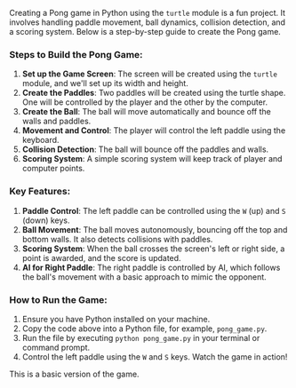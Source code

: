 Creating a Pong game in Python using the `turtle` module is a fun project. It involves handling paddle movement, ball dynamics, collision detection, and a scoring system. Below is a step-by-step guide to create the Pong game.

### Steps to Build the Pong Game:

1. **Set up the Game Screen**: The screen will be created using the `turtle` module, and we'll set up its width and height.
2. **Create the Paddles**: Two paddles will be created using the turtle shape. One will be controlled by the player and the other by the computer.
3. **Create the Ball**: The ball will move automatically and bounce off the walls and paddles.
4. **Movement and Control**: The player will control the left paddle using the keyboard.
5. **Collision Detection**: The ball will bounce off the paddles and walls.
6. **Scoring System**: A simple scoring system will keep track of player and computer points.

### Key Features:
1. **Paddle Control**: The left paddle can be controlled using the `W` (up) and `S` (down) keys.
2. **Ball Movement**: The ball moves autonomously, bouncing off the top and bottom walls. It also detects collisions with paddles.
3. **Scoring System**: When the ball crosses the screen's left or right side, a point is awarded, and the score is updated.
4. **AI for Right Paddle**: The right paddle is controlled by AI, which follows the ball's movement with a basic approach to mimic the opponent.

### How to Run the Game:
1. Ensure you have Python installed on your machine.
2. Copy the code above into a Python file, for example, `pong_game.py`.
3. Run the file by executing `python pong_game.py` in your terminal or command prompt.
4. Control the left paddle using the `W` and `S` keys. Watch the game in action!

This is a basic version of the game.

